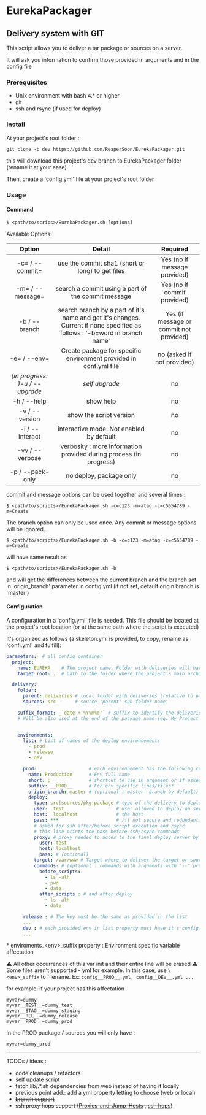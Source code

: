 # EurekaPackager

## Delivery system with GIT

This script allows you to deliver a tar package or sources on a server.

It will ask you information to confirm those provided in arguments and in the config file

### Prerequisites

- Unix environment with bash 4.* or higher
- git
- ssh and rsync (if used for deploy)

### Install

At your project's root folder :

    git clone -b dev https://github.com/ReaperSoon/EurekaPackager.git

this will download this project's dev branch to EurekaPackager folder (rename it at your ease)

Then, create a 'config.yml' file at your project's root folder

### Usage

#### Command

    $ <path/to/scrips>/EurekaPackager.sh [options]

Available Options:


|                     Option                        |                               Detail                              	|          Required          	            |
|:-------------------------------------------------:|:---------------------------------------------------------------------:|:-----------------------------------------:|
| -c= / --commit=<SHA1 commit>                     	| use the commit sha1 (short or long) to get files                      |             Yes (no if message provided) 	|
| -m= / --message=<message to search in a commit >  | search a commit using a part of the commit message                	|             Yes (no if commit provided)   |
| -b / --branch                                  	| search branch by a part of it's name and get it's changes. Current if none specified as follows : '-b=word in branch name'            |             Yes (if message or commit not provided) |
| -e= / --env=<env short or full name>             	| Create package for specific environment provided in conf.yml file 	|             no (asked if not provided)    |
| *(in progress: )-u / --upgrade*               	| *self upgrade*                                                      	|             no             	            |
| -h / --help                                     	| show help                                                         	|             no             	            |
| -v / --version                                  	| show the script version                                           	|             no             	            |
| -i / --interact                                  	| interactive mode. Not enabled by default                              |             no             	            |
| -vv / --verbose                                  	| verbosity : more information provided during process (in progress)    |             no             	            |
| -p / --pack-only                                  | no deploy, package only                                  	            |             no             	            |


commit and message options can be used together and several times :

    $ <path/to/scripts>/EurekaPackager.sh -c=c123 -m=atag -c=c5654789 -m=Create

The branch option can only be used once. Any commit or message options will be ignored.

    $ <path/to/scripts>/EurekaPackager.sh -b -c=c123 -m=atag -c=c5654789 -m=Create

will have same result as

    $ <path/to/scripts>/EurekaPackager.sh -b

and will get the differences between the current branch
and the branch set in 'origin_branch' parameter in config.yml
(if not set, default origin branch is 'master')

#### Configuration

A configuration in a 'config.yml' file is needed.
This file should be located at the project's root location
(or at the same path where the script is executed)

It's organized as follows (a skeleton.yml is provided, to copy, rename as 'confi.yml' and fulfill):

```yaml
parameters:  # all config container
  project:
    name: EUREKA    # The project name. Folder with deliveries will have this name
    target_root: .  # path to the folder where the project's main architecture is located and you want to deliver. '.' if is in the same directory

  delivery:
    folder:
      parent: deliveries # local folder with deliveries (relative to path where the script is executed)
      sources: src       # source 'parent' sub-folder name

    suffix_format: _`date +'%Y%m%d'` # suffix to identify the deliveries
    # Will be also used at the end of the package name (eg: My_Project_yyyymmdd.tar.gz)


    environments:
      list: # List of names of the deploy environnements
        - prod
        - release
        - dev

      prod:                   # each environnement has the following config
        name: Production      # Env full name
        short: p              # shortcut to use in argument or if asked
        suffix: __PROD__      # For env specific lines/files*
        origin_branch: master # (optional :'master' branch by default) for branch packing/deploying : original branch to get differences from. 
        deploy:
          type: src|sources/pkg|package # type of the delivery to deploy
          user:  test                   # user allowed to deploy on server
          host:  localhost              # the host
          pass: ***                     # /!\ not secure and redundant. Use ssh keys instead
          # asked for ssh after/before script execution and rsync
          # this line prints the pass before ssh/rsync commands
          proxy: # proxy needed to acces to the final deploy server by an ssh hop
            user: test
            host: localhost
            pass: # [optional]
          target: /var/www # Target where to deliver the target or sources
          commands: # (optional : commands with arguments with "--" prefixes errored) lists of commands to execute before
            before_scripts:
              - ls -alh
              - pwd
              - date
            after_scripts : # and after deploy
              - ls -alh
              - date

      release : # The key must be the same as provided in the list
      ...
      dev : # each provided env in list property must have it's config
      ...

```

\* enviroments_\<env>_suffix property : Environment specific variable affectation

:warning: All other occurrences of this var init and their entire line will be erased
:warning: Some files aren't supported - yml for example. In this case, use ```\<env>_suffix``` to filename. Ex:
```config__PROD__.yml, config__DEV__.yml ...```


for example: if your project has this affectation

    myvar=dummy
    myvar__TEST__=dummy_test
    myvar__STAG__=dummy_staging
    myvar__REL__=dummy_release
    myvar__PROD__=dummy_prod

In the PROD package / sources you will only have :

    myvar=dummy_prod

---

TODOs / ideas :
- code cleanups / refactors
- self update script
- fetch lib/.*.sh dependencies from web instead of having it locally
- previous point add.: add a yml property letting to choose (web or local)
- ~~branch support~~
- ~~ssh proxy hops support ([Proxies_and_Jump_Hosts](https://en.wikibooks.org/wiki/OpenSSH/Cookbook/Proxies_and_Jump_Hosts) , [ssh hops](https://sellarafaeli.wordpress.com/2014/03/24/copy-local-files-into-remote-server-through-n1-ssh-hops/))~~
